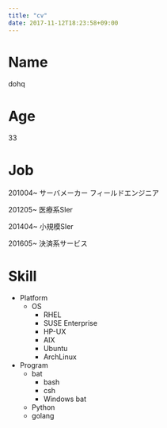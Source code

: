 ```yaml
---
title: "cv"
date: 2017-11-12T18:23:58+09:00
---
```

# Name
dohq
# Age
33
# Job
201004~ サーバメーカー フィールドエンジニア

201205~ 医療系SIer

201404~ 小規模SIer

201605~ 決済系サービス
# Skill
* Platform
  * OS
    * RHEL
    * SUSE Enterprise
    * HP-UX
    * AIX
    * Ubuntu
    * ArchLinux
* Program
  * bat
    * bash
    * csh
    * Windows bat
  * Python
  * golang
